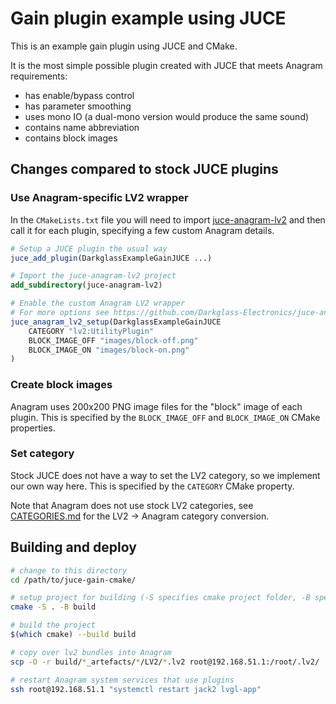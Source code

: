 # Gain plugin example using JUCE

This is an example gain plugin using JUCE and CMake.

It is the most simple possible plugin created with JUCE that meets Anagram requirements:
 - has enable/bypass control
 - has parameter smoothing
 - uses mono IO (a dual-mono version would produce the same sound)
 - contains name abbreviation
 - contains block images

## Changes compared to stock JUCE plugins

### Use Anagram-specific LV2 wrapper

In the `CMakeLists.txt` file you will need to import [juce-anagram-lv2](https://github.com/Darkglass-Electronics/juce-anagram-lv2.git)
and then call it for each plugin, specifying a few custom Anagram details.

```cmake
# Setup a JUCE plugin the usual way
juce_add_plugin(DarkglassExampleGainJUCE ...)

# Import the juce-anagram-lv2 project
add_subdirectory(juce-anagram-lv2)

# Enable the custom Anagram LV2 wrapper
# For more options see https://github.com/Darkglass-Electronics/juce-anagram-lv2/blob/main/CMakeLists.txt
juce_anagram_lv2_setup(DarkglassExampleGainJUCE
    CATEGORY "lv2:UtilityPlugin"
    BLOCK_IMAGE_OFF "images/block-off.png"
    BLOCK_IMAGE_ON "images/block-on.png"
)
```

### Create block images

Anagram uses 200x200 PNG image files for the "block" image of each plugin.
This is specified by the `BLOCK_IMAGE_OFF` and `BLOCK_IMAGE_ON` CMake properties.

### Set category

Stock JUCE does not have a way to set the LV2 category, so we implement our own way here.
This is specified by the `CATEGORY` CMake property.

Note that Anagram does not use stock LV2 categories,
see [CATEGORIES.md](https://github.com/Darkglass-Electronics/Plugin-Dev-Setup/blob/main/CATEGORIES.md)
for the LV2 -> Anagram category conversion.

## Building and deploy

```sh
# change to this directory
cd /path/to/juce-gain-cmake/

# setup project for building (-S specifies cmake project folder, -B specifies build output folder)
cmake -S . -B build

# build the project
$(which cmake) --build build

# copy over lv2 bundles into Anagram
scp -O -r build/*_artefacts/*/LV2/*.lv2 root@192.168.51.1:/root/.lv2/

# restart Anagram system services that use plugins
ssh root@192.168.51.1 "systemctl restart jack2 lvgl-app"
```
